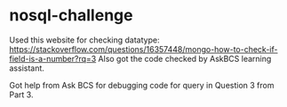 # nosql-challenge

Used this website for checking datatype:
https://stackoverflow.com/questions/16357448/mongo-how-to-check-if-field-is-a-number?rq=3
Also got the code checked by AskBCS learning assistant.

Got help from Ask BCS for debugging code for query in Question 3 from Part 3.
